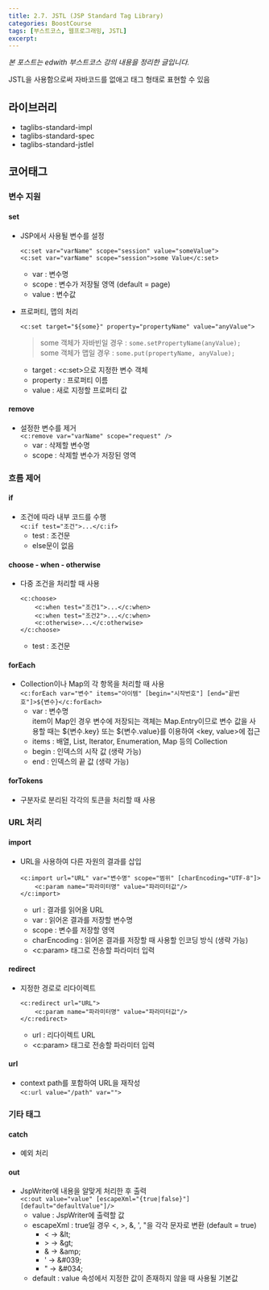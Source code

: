 ```yaml
---
title: 2.7. JSTL (JSP Standard Tag Library)
categories: BoostCourse
tags: [부스트코스, 웹프로그래밍, JSTL]
excerpt:
---
```

*본 포스트는 edwith 부스트코스 강의 내용을 정리한 글입니다.* 

JSTL을 사용함으로써 자바코드를 없애고 태그 형태로 표현할 수 있음

## 라이브러리
- taglibs-standard-impl
- taglibs-standard-spec
- taglibs-standard-jstlel

## 코어태그

### 변수 지원

#### set
- JSP에서 사용될 변수를 설정  

    `<c:set var="varName" scope="session" value="someValue">`  
    `<c:set var="varName" scope="session">some Value</c:set>`

    - var : 변수명
    - scope : 변수가 저장될 영역 (default = page)
    - value : 변수값
- 프로퍼티, 맵의 처리  

    `<c:set target="${some}" property="propertyName" value="anyValue">`

    > some 객체가 자바빈일 경우 : `some.setPropertyName(anyValue);`  
    some 객체가 맵일 경우 : `some.put(propertyName, anyValue);`
    
    - target : <c:set>으로 지정한 변수 객체
    - property : 프로퍼티 이름
    - value : 새로 지정할 프로퍼티 값

#### remove
- 설정한 변수를 제거  
`<c:remove var="varName" scope="request" />`
    - var : 삭제할 변수명
    - scope : 삭제할 변수가 저장된 영역

### 흐름 제어

#### if
- 조건에 따라 내부 코드를 수행  
`<c:if test="조건">...</c:if>`
    - test : 조건문
    - else문이 없음

#### choose - when - otherwise
- 다중 조건을 처리할 때 사용

    ```
    <c:choose>
        <c:when test="조건1">...</c:when>
        <c:when test="조건2">...</c:when>
        <c:otherwise>...</c:otherwise>
    </c:choose>
    ```
    - test : 조건문

#### forEach
- Collection이나 Map의 각 항목을 처리할 때 사용  
`<c:forEach var="변수" items="아이템" [begin="시작번호"] [end="끝번호"]>${변수}</c:forEach>`
    - var : 변수명  
    item이 Map인 경우 변수에 저장되는 객체는 Map.Entry이므로 변수 값을 사용할 때는 ${변수.key} 또는 ${변수.value}를 이용하여 <key, value>에 접근
    - items : 배열, List, Iterator, Enumeration, Map 등의 Collection
    - begin : 인덱스의 시작 값 (생략 가능)
    - end : 인덱스의 끝 값 (생략 가능)

#### forTokens
- 구분자로 분리된 각각의 토큰을 처리할 때 사용

### URL 처리

#### import
- URL을 사용하여 다른 자원의 결과를 삽입
  
    ```
    <c:import url="URL" var="변수명" scope="범위" [charEncoding="UTF-8"]>
        <c:param name="파라미터명" value="파라미터값"/>
    </c:import>
    ```
    - url : 결과를 읽어올 URL
    - var : 읽어온 결과를 저장할 변수명
    - scope : 변수를 저장할 영역
    - charEncoding : 읽어온 결과를 저장할 때 사용할 인코딩 방식 (생략 가능)
    - <c:param> 태그로 전송할 파라미터 입력

#### redirect
- 지정한 경로로 리다이렉트

    ```
    <c:redirect url="URL">
        <c:param name="파라미터명" value="파라미터값"/>
    </c:redirect>
    ```
    - url : 리다이렉트 URL
    - <c:param> 태그로 전송할 파라미터 입력

#### url
- context path를 포함하여 URL을 재작성  
`<c:url value="/path" var="">`

### 기타 태그

#### catch
- 예외 처리

#### out
- JspWriter에 내용을 알맞게 처리한 후 출력  
`<c:out value="value" [escapeXml="{true|false}"] [default="defaultValue"]/>`
    - value : JspWriter에 출력할 값
    - escapeXml : true일 경우 <, >, &, ', "을 각각 문자로 변환 (default = true)
        - < → \&lt;
        - \> → \&gt;
        - & → \&amp;
        - ' → \&#039;
        - " → \&#034;
    - default : value 속성에서 지정한 값이 존재하지 않을 때 사용될 기본값
